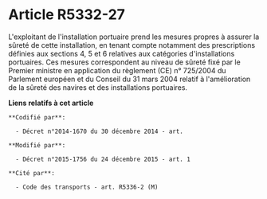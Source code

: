 # Article R5332-27

L'exploitant de l'installation portuaire prend les mesures propres à assurer la sûreté de cette installation, en tenant
compte notamment des prescriptions définies aux sections 4, 5 et 6 relatives aux catégories d'installations portuaires.   Ces
mesures correspondent au niveau de sûreté fixé par le Premier ministre en application du règlement (CE) n° 725/2004 du
Parlement européen et du Conseil du 31 mars 2004 relatif à l'amélioration de la sûreté des navires et des installations
portuaires.

**Liens relatifs à cet article**

	**Codifié par**:

	  - Décret n°2014-1670 du 30 décembre 2014 - art.

	**Modifié par**:

	  - Décret n°2015-1756 du 24 décembre 2015 - art. 1

	**Cité par**:

	  - Code des transports - art. R5336-2 (M)
